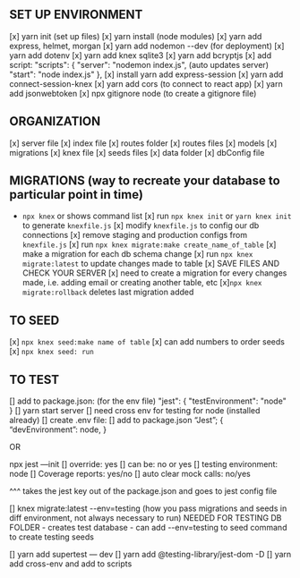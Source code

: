 ## SET UP ENVIRONMENT
[x] yarn init (set up files)
[x] yarn install (node modules)
[x] yarn add express, helmet, morgan 
[x] yarn add nodemon --dev (for deployment)
[x] yarn add dotenv
[x] yarn add knex sqlite3
[x] yarn add bcryptjs
[x] add script: 
 "scripts": {
    "server": "nodemon index.js", (auto updates server)
    "start": "node index.js"
  },
[x] install yarn add express-session
[x] yarn add connect-session-knex
[x] yarn add cors (to connect to react app)
[x] yarn add jsonwebtoken
[x] npx gitignore node (to create a gitignore file)

## ORGANIZATION
[x] server file 
[x] index file 
[x] routes folder
    [x] routes files
    [x] models
[x] migrations
[x] knex file
[x] seeds files 
[x] data folder
[x] dbConfig file 


## MIGRATIONS (way to recreate your database to particular point in time)

- `npx knex` or  shows command list 
[x] run `npx knex init` or `yarn knex init` to generate `knexfile.js`
[x] modify `knexfile.js` to config our db connections
[x] remove staging and production configs from `knexfile.js`
[x] run `npx knex migrate:make create_name_of_table` 
[x] make a migration for each db schema change 
[x] run `npx knex migrate:latest` to update changes made to table 
[x] SAVE FILES AND CHECK YOUR SERVER
[x] need to create a migration for every changes made, i.e. adding email or creating another table, etc
[x]`npx knex migrate:rollback` deletes last migration added 

## TO SEED
[x] `npx knex seed:make name of table` 
[x] can add numbers to order seeds
[x] `npx knex seed: run`

## TO TEST
[] add to package.json: (for the env file)
 "jest": {
    "testEnvironment": "node"
  }
[] yarn start server 
[] need cross env for testing for node (installed already)
[] create .env file:
[] add  to package.json
“Jest”; {
“devEnvironment”: node, 
}

OR 

npx jest —init
	[] override: yes
	[] can be: no or yes 
	[] testing environment: node
	[] Coverage reports: yes/no
	[] auto clear mock calls: no/yes

^^^ takes the jest key out of the package.json and goes to jest  config file 

[]  knex migrate:latest --env=testing (how you pass migrations and seeds in diff environment, not always necessary to run) NEEDED FOR TESTING DB FOLDER 
    - creates test database 
    - can add --env=testing to seed command to create testing seeds 

[] yarn add supertest — dev
[] yarn add @testing-library/jest-dom -D
[] yarn add cross-env and add to scripts 